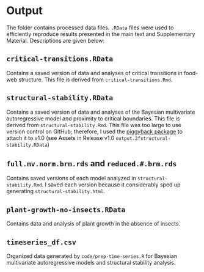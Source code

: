 # Output

The folder contains processed data files. `.RData` files were used to efficiently reproduce results presented in the main text and Supplementary Material. Descriptions are given below:

## `critical-transitions.RData`

Contains a saved version of data and analyses of critical transitions in food-web structure. This file is derived from `critical-transitions.Rmd`.

## `structural-stability.RData`

Contains a saved version of data and analyses of the Bayesian multivariate autoregressive model and proximity to critical boundaries. This file is derived from `structural-stability.Rmd`. This file was too large to use version control on GitHub; therefore, I used the [piggyback package](https://docs.ropensci.org/piggyback/articles/intro.html) to attach it to v1.0 (see Assets in Release v1.0 `output.2fstructural-stability.RData`)


## `full.mv.norm.brm.rds` and `reduced.#.brm.rds`

Contains saved versions of each model analyzed in `structural-stability.Rmd`. I saved each version because it considerably sped up generating `structural-stability.html`.

## `plant-growth-no-insects.RData`

Contains data and analysis of plant growth in the absence of insects.

## `timeseries_df.csv`

Organized data generated by `code/prep-time-series.R` for Bayesian multivariate autoregressive models and structural stability analysis.
